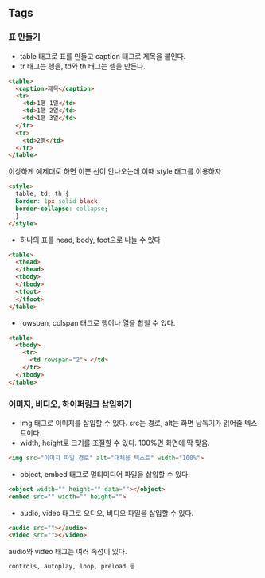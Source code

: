 ## Tags
### 표 만들기
* table 태그로 표를 만들고 caption 태그로 제목을 붙인다.
* tr 태그는 행을, td와 th 태그는 셀을 만든다.
```html
<table>
  <caption>제목</caption>
  <tr>
    <td>1행 1열</td>
    <td>1행 2열</td>
    <td>1행 3열</td>
  </tr>
  <tr>
    <td>2행</td>
  </tr>
</table>
```
이상하게 예제대로 하면 이쁜 선이 안나오는데 이때 style 태그를 이용하자
```html
<style>
  table, td, th {
  border: 1px solid black;
  border-collapse: collapse;
  }
</style>
```
* 하나의 표를 head, body, foot으로 나눌 수 있다
```html
<table>
  <thead>
  </thead>
  <tbody>
  </tbody>
  <tfoot>
  </tfoot>
</table>
```
* rowspan, colspan 태그로 행이나 열을 합칠 수 있다.
```html
<table>
  <tbody>
    <tr>
      <td rowspan="2"> </td>
    </tr>
  </tbody>
</table>
```
### 이미지, 비디오, 하이퍼링크 삽입하기
* img 태그로 이미지를 삽입할 수 있다. src는 경로, alt는 화면 낭독기가 읽어줄 텍스트이다.
* width, height로 크기를 조절할 수 있다. 100%면 화면에 딱 맞음.
```html
<img src="이미지 파일 경로" alt="대체용 텍스트" width="100%">
```
* object, embed 태그로 멀티미디어 파일을 삽입할 수 있다.
```html
<object width="" height="" data=""></object>
<embed src="" width="" height="">
```
* audio, video 태그로 오디오, 비디오 파일을 삽입할 수 있다.
```html
<audio src=""></audio>
<video src=""></video>
```
audio와 video 태그는 여러 속성이 있다.
```html
controls, autoplay, loop, preload 등
```
